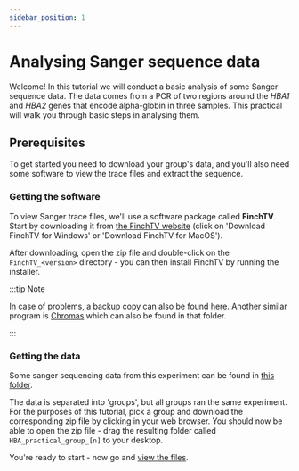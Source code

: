 ```yaml
---
sidebar_position: 1
---
```


# Analysing Sanger sequence data

Welcome!  In this tutorial we will conduct a basic analysis of some Sanger sequence data. The data comes from a PCR of
two regions around the *HBA1* and *HBA2* genes that encode alpha-globin in three samples. This practical will walk you
through basic steps in analysing them.

## Prerequisites

To get started you need to download your group's data, and you'll also need some software to view the trace files and
extract the sequence.

### Getting the software

To view Sanger trace files, we'll use a software package called **FinchTV**. Start by downloading it from [the FinchTV
website](https://digitalworldbiology.com/FinchTV) (click on 'Download FinchTV for Windows' or 'Download FinchTV for MacOS'). 

After downloading, open the zip file and double-click on the `FinchTV_<version>` directory - you can then install
FinchTV by running the installer.

:::tip Note

In case of problems, a backup copy can also be found
[here](https://www.chg.ox.ac.uk/bioinformatics/training/MSc_GM_2022/08_alpha-globin_experiment_analysis/software/). Another
similar program is [Chromas](http://technelysium.com.au/wp/chromas/) which can also be found in that folder.

:::

### Getting the data

Some sanger sequencing data from this experiment can be found in [this
folder](https://www.chg.ox.ac.uk/bioinformatics/training/msc_gm/2022/CM4-9_alpha-globin_experiment_analysis/data/attempt1/).

The data is separated into 'groups', but all groups ran the same experiment.  For the purposes of this tutorial, pick a
group and download the corresponding zip file by clicking in your web browser. You should now be able to open the zip file -
drag the resulting folder called `HBA_practical_group_[n]` to your desktop.

You're ready to start - now go and [view the files](introduction.md).